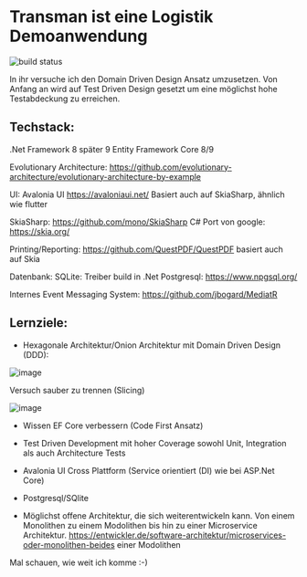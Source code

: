 # Transman ist eine Logistik Demoanwendung

![build status](https://github.com/WFeneberg/Transman/actions/workflows/main.yml/badge.svg)

In ihr versuche ich den Domain Driven Design Ansatz umzusetzen. Von Anfang an wird auf Test Driven Design gesetzt um eine möglichst hohe Testabdeckung zu erreichen.

## Techstack:

.Net Framework 8 später 9
Entity Framework Core 8/9

Evolutionary Architecture:
https://github.com/evolutionary-architecture/evolutionary-architecture-by-example

UI:
Avalonia UI
https://avaloniaui.net/
Basiert auch auf SkiaSharp, ähnlich wie flutter

SkiaSharp:
https://github.com/mono/SkiaSharp
C# Port von google: https://skia.org/

Printing/Reporting:
https://github.com/QuestPDF/QuestPDF
basiert auch auf Skia

Datenbank:
SQLite: Treiber build in .Net
Postgresql: https://www.npgsql.org/

Internes Event Messaging System: https://github.com/jbogard/MediatR

## Lernziele:

- Hexagonale Architektur/Onion Architektur mit Domain Driven Design (DDD):

![image](https://github.com/user-attachments/assets/9052ed14-fd2f-4708-a7e5-28c149de58fb)

Versuch sauber zu trennen (Slicing)

![image](https://github.com/user-attachments/assets/fd8659ea-02d6-4426-bf13-7f4b5b16e409)

- Wissen EF Core verbessern (Code First Ansatz)
- Test Driven Development mit hoher Coverage sowohl Unit, Integration als auch Architecture Tests
- Avalonia UI Cross Plattform (Service orientiert (DI) wie bei ASP.Net Core)
- Postgresql/SQlite

- Möglichst offene Architektur, die sich weiterentwickeln kann. Von einem Monolithen zu einem Modolithen bis hin zu einer Microservice Architektur.
  https://entwickler.de/software-architektur/microservices-oder-monolithen-beides einer Modolithen

Mal schauen, wie weit ich komme :-) 



